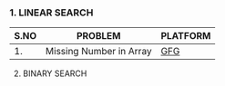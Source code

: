 ### 1. LINEAR SEARCH 
|S.NO|PROBLEM|PLATFORM|
|----|-------|--------|
|1.|Missing Number in Array|[GFG](geeksforgeeks.org/find-the-missing-number/)|


2. BINARY SEARCH
